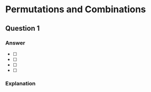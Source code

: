 # Permutations and Combinations

## Question 1

### Answer

- [ ]
- [ ]
- [ ]
- [ ]

### Explanation
